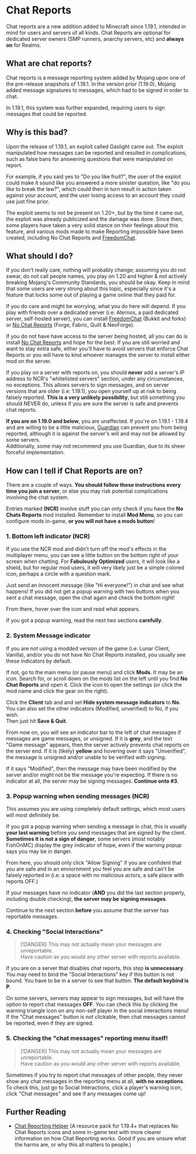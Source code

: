 # Chat Reports
Chat reports are a new addition added to Minecraft since 1.19.1, 
intended in mind for users and servers of all kinds. Chat Reports 
are optional for dedicated server owners (SMP runners, anarchy 
servers, etc) and **always on** for Realms.

## What are chat reports?

Chat reports is a message reporting system added by Mojang upon 
one of the pre-release snapshots of 1.19.1. In the version prior 
(1.19.0), Mojang added message signatures to messages, which had 
to be signed in order to chat.

In 1.19.1, this system was further expanded, requiring users to sign 
messages that could be reported.

## Why is this bad?
<!-- TODO: rework this? -->
Upon the release of 1.19.1, an exploit called Gaslight came out. 
The exploit manipulated how messages can be reported and resulted 
in complications, such as false bans for answering questions that 
were manipulated on report.

For example, if you said yes to "Do you like fruit?", the user of 
the exploit could make it sound like you answered a more sinister 
question, like "do you like to break the law?", which could then
in turn result in action taken against your account, and the user
losing access to an account they could use just fine prior.

The exploit seems to not be present on 1.20+, but by the time it came 
out, the exploit was already publicized and the damage was done. Since 
then, some players have taken a very solid stance on their feelings 
about this feature, and various mods made to make Reporting impossible 
have been created, including No Chat Reports and [FreedomChat](https://modrinth.com/plugin/freedomchat).

## What should I do?
If you don't really care, nothing will probably change; assuming you 
do not swear, do not call people names, you play on 1.20 and higher & 
not actively breaking Mojang's Community Standards, you should be okay. 
Keep in mind that some users are very strong about this topic, especially 
since it's a feature that locks some out of playing a game online that 
they paid for.

If you do care and might be worrying, what you do here will depend. If 
you play with friends over a dedicated server (i.e: Aternos, a paid 
dedicated server, self-hosted server), you can install [FreedomChat](https://modrinth.com/plugin/freedomchat) (Bukkit and forks) 
or [No Chat Reports](https://modrinth.com/mod/no-chat-reports) (Forge, Fabric, Quilt & NeoForge).

If you do not have have access to the server being hosted, all you 
can do is install [No Chat Reports](https://modrinth.com/mod/no-chat-reports) 
and hope for the best. If you are still worried and want to stay extra safe, 
either you'll have to avoid servers that enforce Chat Reports or you will have 
to kind whoever manages the server to install either mod on the server.

If you play on a server with reports on, you should **never** add a server's 
IP address to NCR's "whitelisted servers" section, under any circumstances, 
no exceptions. This allows servers to sign messages, and on server versions 
that are older (i.e: 1.19.1), you open yourself up at risk to being falsely 
reported. **This is a very unlikely possibility**, but still something you
should NEVER do, unless if you are sure the server is safe and prevents
chat reports.

**If you are on 1.19.0 and below**, you are unaffected. If you're on 
1.19.1 - 1.19.4 and are willing to be a little malicious, [Guardian](https://github.com/nodusclient/guardian) 
can prevent you from being reported, although it is against the server's 
will and may not be allowed by some servers.  
Additionally, some may not recommend you use Guardian, due to its 
sheer forceful implementation.

## How can I tell if Chat Reports are on?
There are a couple of ways. **You should follow these instructions**
**every time you join a server**, or else you may risk potential
complications involving the chat system.

Entries marked **(NCR)** involve stuff you can only check if 
you have the **No Chats Reports** mod installed. Remember to 
install **Mod Menu**, so you can configure mods in-game, 
**or you will not have a mods button**!

### 1. Bottom left indicator (NCR)
If you use the NCR mod and didn't turn off the mod's effects in
the multiplayer menu, you can see a little button on the bottom right
of your screen when chatting. For **Fabulously Optimized** users, it
will look like a shield, but for regular mod users, it will very likely
just be a simple colored icon, perhaps a circle with a question mark.

Just send an innocent message (like "Hi everyone!") in chat and see what
happens! If you did not get a popup warning with two buttons when you sent
a chat message, open the chat again and check the bottom right!

From there, hover over the icon and read what appears.

If you got a popup warning, read the next two sections **carefully**.


### 2. System Message indicator
If you are not using a modded version of the game (i.e: Lunar Client, 
Vanilla), and/or you do not have No Chat Reports installed, you usually 
see these indicators by default.

If not, go to the main menu (or pause menu) and click **Mods**. It may be an icon. 
Search for, or scroll down on the mods list on the left until you find 
**No Chat Reports**  and open it. Click the icon to open the settings (or click 
the mod name and click the gear on the right).

Click the **Client** tab and and set **Hide system message indicators** to **No**. You can
also set the other indicators (Modified, unverified) to No, if you wish.  
Then just hit **Save & Quit**.

From now on, you will see an indicator bar to the left of chat messages if messages are
game messages, or unsigned. If it is  **grey**, and the text "Game message" 
appears, then the server actively  prevents chat reports on the server end. 
If it is (likely) **yellow** and hovering over it says "Unverified", the message
is unsigned and/or unable to be verified with signing.  

If it says "Modified", then the message may have been modified by the server 
and/or might not be the message you're expecting. If there is no indicator at all,
the server may be signing messages. **Continue onto #3**.

### 3. Popup warning when sending messages (NCR)
This assumes you are using completely default settings, which most users
will most definitely be.

If you got a popup warning when sending a message in chat, this is
usually **your last warning** before you send messages that are signed
by the client. **Sometimes it is not a sign of danger**, some servers
(most notably FishOnMC) display the grey indicator of hope, even if
the warning popup says you may be in danger.

From here, you should only click "Allow Signing" if you
are confident that you are safe and in an enviornment you feel you
are safe and can't be falsely reported in (i.e: a space with no
malicious actors, a safe place with reports OFF.)

If your messages have no indicator (**AND** you did the last
section properly, including double checking), **the server may be**
**signing messages**.

Continue to the next section **before** you assume that the server
has reportable messages.

### 4. Checking "Social Interactions"
> [!DANGER]
> This may not actually mean your messages are unreportable.  
> Have caution as you would any other server with reports available.

If you are on a server that disables chat reports, this step **is**
**unnecessary**. You may need to bind the "Social Interactions" key
if this button is not bound. You have to be in a server to see
that button. **The default keybind is P**.


On some servers, servers may appear to sign messages, but will have
the option to report chat messages **OFF**. You can check this by
clicking the warning triangle icon on any non-self player in the
social interactions menu! If the "Chat messages" button is not
clickable, then chat messages cannot be reported, even if they
are signed.

### 5. Checking the "chat messages" reporting menu itself!
> [!DANGER]
> This may not actually mean your messages are unreportable.  
> Have caution as you would any other server with reports available.

Sometimes if you try to report chat messages of other people, they
never show any chat messages in the reporting menu at all, **with no**
**exceptions**. To check this, just go to Social Interactions, click
a player's warning icon, click "Chat messages" and see if any messages
come up!


## Further Reading
<!-- TODO: find more neutral resources -->

- [Chat Reporting Helper](https://modrinth.com/resourcepack/chat-reporting-helper) (A resource pack for 1.19.4+ that replaces No Chat Reports icons and some in-game text with more clearer information on how Chat Reporting works. Good if you are unsure what the harms are, or why this all matters to people.)
